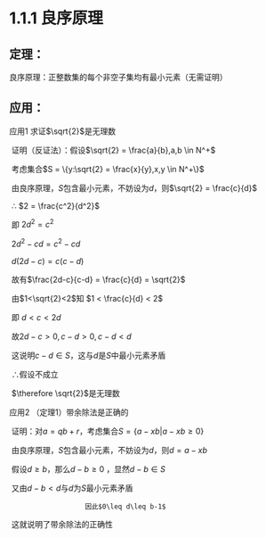 # 1.1.1 良序原理

## 定理：

良序原理：正整数集的每个非空子集均有最小元素（无需证明）

## 应用：

应用1   求证$\sqrt{2}$是无理数

​			 证明（反证法）：假设$\sqrt{2} = \frac{a}{b},a,b \in N^+$

​                                           考虑集合$S = \{y:\sqrt{2} = \frac{x}{y},x,y \in N^+\}$

​                                           由良序原理，$S$包含最小元素，不妨设为$d$，则$\sqrt{2} = \frac{c}{d}$

​                                            $\therefore$ $2 = \frac{c^2}{d^2}$

​                                           即 $2d^2 = c^2$

​                                           $2d^2-cd = c^2-cd$

​                                           $d(2d-c) = c(c-d)$

​                                           故有$\frac{2d-c}{c-d} = \frac{c}{d} = \sqrt{2}$

​                                           由$1<\sqrt{2}<2$知 $1 < \frac{c}{d} < 2$

​                                           即 $d < c <2d$

​                                           故$2d-c > 0,c-d>0,c-d<d$

​                                           这说明$c-d \in S$，这与$d$是$S$中最小元素矛盾

​                                           $\therefore$假设不成立

​                                          $\therefore \sqrt{2}$是无理数

应用2 （定理1）带余除法是正确的

​             证明：对$a = qb+r$，考虑集合$S= \{a-xb|a-xb\geq0\}$

​                        由良序原理，$S$包含最小元素，不妨设为$d$，则$d = a-xb$

​                        假设$d \geq b$，那么$d-b\geq 0$ ，显然$d-b \in S$

​                        又由$d-b <d$与$d$为$S$最小元素矛盾

 					   因此$0\leq d\leq b-1$

​                        这就说明了带余除法的正确性



